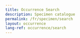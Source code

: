 ```yaml
---
title: Occurrence Search
description: Specimen catalogue
permalink: /fr/specimen/search
layout: occurrence
lang-ref: occurrence/search
---
```

